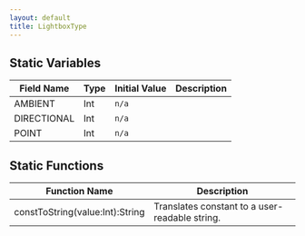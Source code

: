 ```yaml
---
layout: default
title: LightboxType
---
```


## Static Variables

| Field Name | Type | Initial Value | Description |
| ------------ | ------ | --------------- | ------------- |
| AMBIENT | Int | `n/a` |  |
| DIRECTIONAL | Int | `n/a` |  |
| POINT | Int | `n/a` |  |


## Static Functions

| Function Name | Description |
| --------------- | ------------- |
| constToString(value:Int):String | Translates constant to a user-readable string. |
